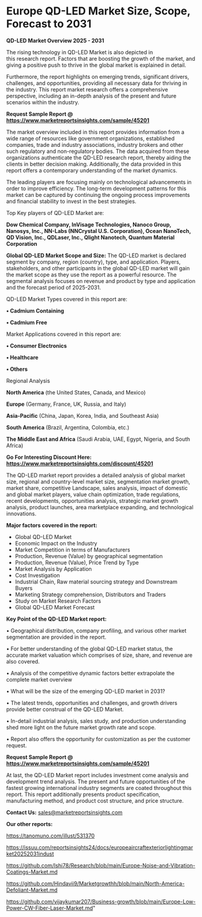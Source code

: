 # Europe QD-LED Market Size, Scope, Forecast to 2031

<Strong> QD-LED Market Overview 2025 - 2031</strong>

The rising technology in QD-LED Market is also depicted in this research report. Factors that are boosting the growth of the market, and giving a positive push to thrive in the global market is explained in detail.

Furthermore, the report highlights on emerging trends, significant drivers, challenges, and opportunities, providing all necessary data for thriving in the industry. This report market research offers a comprehensive perspective, including an in-depth analysis of the present and future scenarios within the industry.

<strong>Request Sample Report @ <a href=https://www.marketreportsinsights.com/sample/45201>https://www.marketreportsinsights.com/sample/45201</a></strong>

The market overview included in this report provides information from a wide range of resources like government organizations, established companies, trade and industry associations, industry brokers and other such regulatory and non-regulatory bodies. The data acquired from these organizations authenticate the QD-LED research report, thereby aiding the clients in better decision making. Additionally, the data provided in this report offers a contemporary understanding of the market dynamics.

The leading players are focusing mainly on technological advancements in order to improve efficiency. The long-term development patterns for this market can be captured by continuing the ongoing process improvements and financial stability to invest in the best strategies.

Top Key players of QD-LED Market are:

<strong>Dow Chemical Company, InVisage Technologies, Nanoco Group, Nanosys, Inc., NN-Labs (NNCrystal U.S. Corporation), Ocean NanoTech, QD Vision, Inc., QDLaser, Inc., Qlight Nanotech, Quantum Material Corporation</strong>

<strong><b>Global QD-LED Market Scope and Size:</b></strong>
The QD-LED market is declared segment by company, region (country), type, and application. Players, stakeholders, and other participants in the global QD-LED market will gain the market scope as they use the report as a powerful resource. The segmental analysis focuses on revenue and product by type and application and the forecast period of 2025-2031.

QD-LED Market Types covered in this report are:

<strong>•  Cadmium Containing

•  Cadmium Free</strong>

Market Applications covered in this report are:

<strong>•  Consumer Electronics

•  Healthcare

•  Others</strong> 

Regional Analysis

<strong>North America</strong> (the United States, Canada, and Mexico)

<strong>Europe</strong> (Germany, France, UK, Russia, and Italy)

<strong>Asia-Pacific</strong> (China, Japan, Korea, India, and Southeast Asia)

<strong>South America</strong> (Brazil, Argentina, Colombia, etc.)

<strong>The Middle East and Africa</strong> (Saudi Arabia, UAE, Egypt, Nigeria, and South Africa)

<strong>Go For Interesting Discount Here: <a href=https://www.marketreportsinsights.com/discount/45201>https://www.marketreportsinsights.com/discount/45201</a></strong>

The QD-LED market report provides a detailed analysis of global market size, regional and country-level market size, segmentation market growth, market share, competitive Landscape, sales analysis, impact of domestic and global market players, value chain optimization, trade regulations, recent developments, opportunities analysis, strategic market growth analysis, product launches, area marketplace expanding, and technological innovations.

<strong><b>Major factors covered in the report:</b></strong>
<ul>
  <li>Global QD-LED Market </li>
  <li>Economic Impact on the Industry</li>
  <li>Market Competition in terms of Manufacturers</li>
  <li>Production, Revenue (Value) by geographical segmentation</li>
  <li>Production, Revenue (Value), Price Trend by Type</li>
  <li>Market Analysis by Application</li>
  <li>Cost Investigation</li>
  <li>Industrial Chain, Raw material sourcing strategy and Downstream Buyers</li>
  <li>Marketing Strategy comprehension, Distributors and Traders</li>
  <li>Study on Market Research Factors</li>
  <li>Global QD-LED Market Forecast</li>
</ul>

<strong><b>Key Point of the QD-LED Market report:</b></strong>

• Geographical distribution, company profiling, and various other market segmentation are provided in the report.

• For better understanding of the global QD-LED market status, the accurate market valuation which comprises of size, share, and revenue are also covered.

• Analysis of the competitive dynamic factors better extrapolate the complete market overview

• What will be the size of the emerging QD-LED market in 2031?

• The latest trends, opportunities and challenges, and growth drivers provide better construal of the QD-LED Market.

• In-detail industrial analysis, sales study, and production understanding shed more light on the future market growth rate and scope.

• Report also offers the opportunity for customization as per the customer request.

<strong>Request Sample Report @ <a href=https://www.marketreportsinsights.com/sample/45201>https://www.marketreportsinsights.com/sample/45201</a></strong>

At last, the QD-LED Market report includes investment come analysis and development trend analysis. The present and future opportunities of the fastest growing international industry segments are coated throughout this report. This report additionally presents product specification, manufacturing method, and product cost structure, and price structure.

<strong>Contact Us:</strong>
sales@marketreportsinsights.com

<strong>Our other reports:</strong>

<a href=https://tanomuno.com/illust/531370>https://tanomuno.com/illust/531370</a>

<a href=https://issuu.com/reportsinsights24/docs/europeaircraftexteriorlightingmarket20252031indust>https://issuu.com/reportsinsights24/docs/europeaircraftexteriorlightingmarket20252031indust</a>

<a href=https://github.com/Ishi78/Research/blob/main/Europe-Noise-and-Vibration-Coatings-Market.md>https://github.com/Ishi78/Research/blob/main/Europe-Noise-and-Vibration-Coatings-Market.md</a>

<a href=https://github.com/Hindavii9/Marketgrowthh/blob/main/North-America-Defoliant-Market.md>https://github.com/Hindavii9/Marketgrowthh/blob/main/North-America-Defoliant-Market.md</a>

<a href=https://github.com/vijaykumar207/Business-growth/blob/main/Europe-Low-Power-CW-Fiber-Laser-Market.md>https://github.com/vijaykumar207/Business-growth/blob/main/Europe-Low-Power-CW-Fiber-Laser-Market.md</a>"
